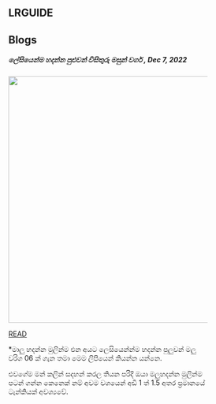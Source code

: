 
<html>
<head>
<meta name="viewport" content="width=device-width, initial-scale=1">
<style>
* {
  box-sizing: border-box;
}

/* Add a gray background color with some padding */
body {
  font-family: Arial;
  padding: 20px;
  background: #f1f1f1;
}

/* Header/Blog Title */
.header {
  padding: 30px;
  font-size: 40px;
  text-align: center;
  background: white;
}

/* Create two unequal columns that floats next to each other */
/* Left column */
.leftcolumn {   
  float: left;
  width: 75%;
}

/* Right column */
.rightcolumn {
  float: left;
  width: 25%;
  padding-left: 20px;
}

/* Fake image */
.fakeimg {
  background-color: #1E90FF;
  width: 100%;
  padding: 20px;
}

/* Add a card effect for articles */
.card {
   background-color: white;
   padding: 20px;
   margin-top: 20px;
}

/* Clear floats after the columns */
.row:after {
  content: "";
  display: table;
  clear: both;
}

/* Footer */
.footer {
  padding: 20px;
  text-align: center;
  background: #1E90FF;
  margin-top: 20px;
}

/* Responsive layout - when the screen is less than 800px wide, make the two columns stack on top of each other instead of next to each other */
@media screen and (max-width: 800px) {
  .leftcolumn, .rightcolumn {   
    width: 100%;
    padding: 0;
  }
}
</style>
</head>
<body>

<div class="header">
  <h2>LRGUIDE
 </h2>
</div>

<div class="row">
  <div class="leftcolumn">
    <div class="card">
      <h2>Blogs</h2>
      <h5><b>ලේසියෙන්ම හදන්න පුළුවන් විසිතුරු  මසුන්  වර්ග</b> , Dec 7, 2022</h5>
       <image src="C:\Users\Lahiru\Pictures\images\Reef-aquarium.jpg"width="990" height="500"</div>
      <p><a href="page01.html">READ</a></p>
      <p>*මාලු හදන්න මුලින්ම එන අයට ලෙසියෙන්න්ම හදන්න පුලුවන් මලු වරිග 06 ක් ගැන තමා මෙම ලිපියෙන් කියන්න යන්නෙ. 

  එවගේම  මන් කලින් සදහන් කරල තියන පරිදි ඔයා මලුහදන්න මුලින්ම පටන් ගන්න කෙනෙක් නම් අවම වශයෙන් අඩි 1 ත් 1.5 අතර ප්‍රමානයේ ටැන්කියක් අවශ්‍යවේ.</p>
  
</div>

</body>
</html>
